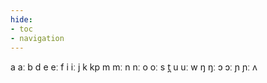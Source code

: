 ```yaml
---
hide:
- toc
- navigation
---
```

a
aː
b
d
e
eː
f
i
iː
j
k
kp
m
mː
n
nː
o
oː
s
t̪
u
uː
w
ŋ
ŋː
ɔ
ɔː
ɲ
ɲː
ʌ
